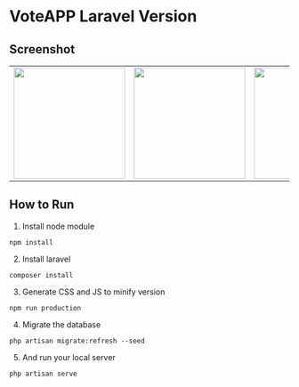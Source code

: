 # VoteAPP Laravel Version

## Screenshot
<table>
  <tr>
  <td><img src="https://user-images.githubusercontent.com/10141928/31875608-2040bcfc-b7f9-11e7-81a8-3d5d9920e15b.png" width="200px"> </td>
  <td> <img src="https://user-images.githubusercontent.com/10141928/31875611-22a2af5a-b7f9-11e7-88fa-c2afc8478e0e.png" width="200px"> </td>
  <td> <img src="https://user-images.githubusercontent.com/10141928/31875617-2aa0a5e0-b7f9-11e7-8c91-52bc26edd5e0.png" width="200px"> </td>
  <td> <img src="https://user-images.githubusercontent.com/10141928/31875645-418f450e-b7f9-11e7-8dd8-325e4d7d9a36.png" width="200px"> </td>
  </tr>
</table>

## How to Run

1. Install node module
```
npm install
```

2. Install laravel
```
composer install
```

3. Generate CSS and JS to minify version
```
npm run production
```

4. Migrate the database
```
php artisan migrate:refresh --seed
```
5. And run your local server
```
php artisan serve
```
